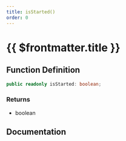 ```yaml
---
title: isStarted()
order: 0
---
```


# {{ $frontmatter.title }}

## Function Definition

```ts
public readonly isStarted: boolean;
```

### Returns

* boolean

## Documentation

<!--@include: ./parts/isStarted.md-->

